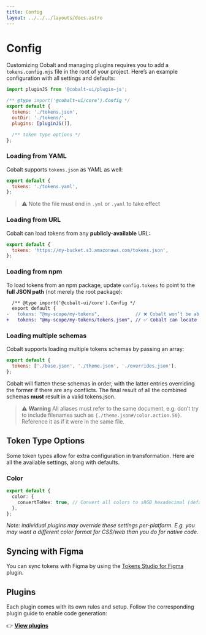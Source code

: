 ```yaml
---
title: Config
layout: ../../../layouts/docs.astro
---
```


# Config

Customizing Cobalt and managing plugins requires you to add a `tokens.config.mjs` file in the root of your project. Here’s an example configuration with all settings and defaults:

```js
import pluginJS from '@cobalt-ui/plugin-js';

/** @type import('@cobalt-ui/core').Config */
export default {
  tokens: './tokens.json',
  outDir: './tokens/',
  plugins: [pluginJS()],

  /** token type options */
};
```

### Loading from YAML

Cobalt supports `tokens.json` as YAML as well:

```js
export default {
  tokens: './tokens.yaml',
};
```

> ⚠️ Note the file must end in `.yml` or `.yaml` to take effect

### Loading from URL

Cobalt can load tokens from any **publicly-available** URL:

```js
export default {
  tokens: 'https://my-bucket.s3.amazonaws.com/tokens.json',
};
```

### Loading from npm

To load tokens from an npm package, update `config.tokens` to point to the **full JSON path** (not merely the root package):

```diff
  /** @type import('@cobalt-ui/core').Config */
  export default {
-   tokens: "@my-scope/my-tokens",             // ❌ Cobalt won’t be able to find the tokens
+   tokens: "@my-scope/my-tokens/tokens.json", // ✅ Cobalt can locate this just fine
```

### Loading multiple schemas

Cobalt supports loading multiple tokens schemas by passing an array:

```js
export default {
  tokens: ['./base.json', './theme.json', './overrides.json'],
};
```

Cobalt will flatten these schemas in order, with the latter entries overriding the former if there are any conflicts. The final result of all the combined schemas **must** result in a valid tokens.json.

> ⚠️ **Warning** All aliases must refer to the same document, e.g. don’t try to include filenames such as `{./theme.json#/color.action.50}`. Reference it as if it were in the same file.

## Token Type Options

Some token types allow for extra configuration in transformation. Here are all the available settings, along with defaults.

### Color

```ts
export default {
  color: {
    convertToHex: true, // Convert all colors to sRGB hexadecimal (default: true). Disable if you’d like to use another format (such as oklab())
  },
};
```

_Note: individual plugins may override these settings per-platform. E.g. you may want a different color format for CSS/web than you do for native code._

## Syncing with Figma

You can sync tokens with Figma by using the [Tokens Studio for Figma](/docs/guides/tokens-studio) plugin.

## Plugins

Each plugin comes with its own rules and setup. Follow the corresponding plugin guide to enable code generation:

👉 **[View plugins](/docs/plugins)**
